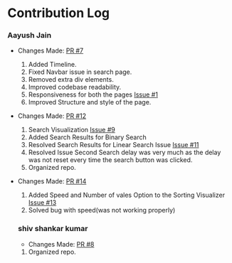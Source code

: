 # Contribution Log

### Aayush Jain
* Changes Made: [PR #7](https://github.com/akshitadixit/Structurex/pull/7)
  1. Added Timeline.
  2. Fixed Navbar issue in search page.
  3. Removed extra div elements.
  4. Improved codebase readability.
  5. Responsiveness for both the pages [Issue #1](https://github.com/akshitadixit/Structurex/issues/13)
  6. Improved Structure and style of the page.

* Changes Made: [PR #12](https://github.com/akshitadixit/Structurex/pull/12)
  1. Search Visualization [Issue #9](https://github.com/akshitadixit/Structurex/issues/9)
  2. Added Search Results for Binary Search
  3. Resolved Search Results for Linear Search Issue [Issue #11](https://github.com/akshitadixit/Structurex/issues/11)
  4. Resolved Issue Second Search delay was very much as the delay was not reset every time the search button was clicked.
  5. Organized repo.

* Changes Made: [PR #14](https://github.com/akshitadixit/Structurex/pull/14)
  1. Added Speed and Number of vales Option to the Sorting Visualizer [Issue #13](https://github.com/akshitadixit/Structurex/issues/13)
  2. Solved bug with speed(was not working properly)

  ### shiv shankar kumar
  * Changes Made: [PR #8](https://github.com/akshitadixit/Structurex/pull/8)
  1. Organized repo.